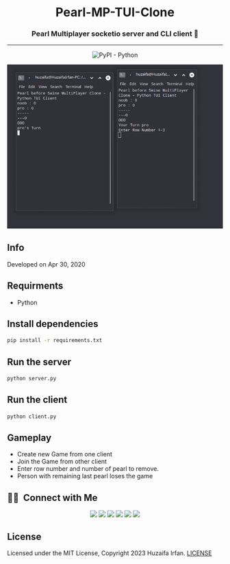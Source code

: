 <br />

<div align="center">
  <h1>Pearl-MP-TUI-Clone</h1>
  <p><h3 align="center">Pearl Multiplayer socketio server and CLI client 🚀</h3></p>
</div>

<hr>


<div align="center">

![PyPI - Python](https://img.shields.io/badge/python-v3.10+-blue.svg)

![Game Play](/img/gameplay.png)

</div>

## Info
Developed on Apr 30, 2020

## Requirments 
- Python

## Install dependencies

```bash
pip install -r requirements.txt
```

## Run the server

```bash
python server.py
```

## Run the client

```bash
python client.py
```

## Gameplay 

- Create new Game from one client
- Join the Game from other client
- Enter row number and number of pearl to remove.
- Person with remaining last pearl loses the game


## 🤝🏻 &nbsp;Connect with Me

<p align="center">
<a href="https://www.huzaifairfan.com"><img src="https://img.shields.io/badge/-huzaifairfan.com-1aa260?style=flat&logo=Google-Chrome&logoColor=white"/></a>
<a href="https://www.linkedin.com/in/huzaifairfan/"><img src="https://img.shields.io/badge/-Huzaifa%20Irfan-0072b1?style=flat&logo=Linkedin&logoColor=white"/></a>
<a href="https://github.com/HuzaifaIrfan/"><img src="https://img.shields.io/badge/-Huzaifa%20Irfan-4078c0?style=flat&logo=Github&logoColor=white"/></a>
<a href="mailto:contact@huzaifairfan.com"><img src="https://img.shields.io/badge/-contact@huzaifairfan.com-c71610?style=flat&logo=Gmail&logoColor=white"/></a>
<a href="https://www.instagram.com/huzaifairfan2001/"><img src="https://img.shields.io/badge/-@huzaifairfan2001-cd486b?style=flat&logo=Instagram&logoColor=white"/></a>
<a href="https://www.facebook.com/huzaifairfan2001/"><img src="https://img.shields.io/badge/-@huzaifairfan2001-4267B2?style=flat&logo=Facebook&logoColor=white"/></a>
</p>

## License

Licensed under the MIT License, Copyright 2023 Huzaifa Irfan. [LICENSE](LICENSE)